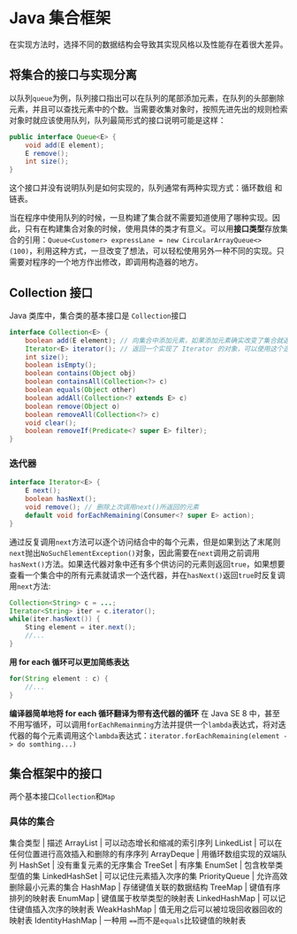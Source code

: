 # Java 集合框架

在实现方法时，选择不同的数据结构会导致其实现风格以及性能存在着很大差异。

## 将集合的接口与实现分离

以队列`queue`为例，队列接口指出可以在队列的尾部添加元素，在队列的头部删除元素，并且可以查找元素中的个数。当需要收集对象时，按照先进先出的规则检索对象时就应该使用队列，队列最简形式的接口说明可能是这样：
```java
public interface Queue<E> {
    void add(E element);
    E remove();
    int size();
}
```
这个接口并没有说明队列是如何实现的，队列通常有两种实现方式：循环数组 和 链表。

当在程序中使用队列的时候，一旦构建了集合就不需要知道使用了哪种实现。因此，只有在构建集合对象的时候，使用具体的类才有意义。可以用**接口类型**存放集合的引用：`Queue<Customer> expressLane = new CircularArrayQueue<>(100)`，利用这种方式，一旦改变了想法，可以轻松使用另外一种不同的实现。只需要对程序的一个地方作出修改，即调用构造器的地方。

## Collection 接口

Java 类库中，集合类的基本接口是 `Collection`接口
```java
interface Collection<E> {
    boolean add(E element); // 向集合中添加元素，如果添加元素确实改变了集合就返回 true，否则返回 false。
    Iterator<E> iterator(); // 返回一个实现了 Iterator 的对象，可以使用这个迭代器依次访问集合中的元素
    int size();
    boolean isEmpty();
    boolean contains(Object obj)
    boolean containsAll(Collection<?> c)
    boolean equals(Object other)
    boolean addAll(Collection<? extends E> c)
    boolean remove(Object o)
    boolean removeAll(Collection<?> c)
    void clear();
    boolean removeIf(Predicate<? super E> filter);
}
```
### 迭代器
```java
interface Iterator<E> {
    E next();
    boolean hasNext();
    void remove(); // 删除上次调用next()所返回的元素
    default void forEachRemaining(Consumer<? super E> action);
}
```
通过反复调用`next`方法可以逐个访问结合中的每个元素，但是如果到达了末尾则`next`抛出`NoSuchElementException()`对象，因此需要在`next`调用之前调用`hasNext()`方法。如果迭代器对象中还有多个供访问的元素则返回`true`，如果想要查看一个集合中的所有元素就请求一个迭代器，并在`hasNext()`返回`true`时反复调用`next`方法:
```java
Collection<String> c = ...;
Iterator<String> iter = c.iterator();
while(iter.hasNext()) {
    Sting element = iter.next();
    //...
}
```
**用 for each 循环可以更加简练表达**
```java
for(String element : c) {
    //...
}
```
**编译器简单地将 for each 循环翻译为带有迭代器的循环**
在 Java SE 8 中，甚至不用写循环，可以调用`forEachRemainming`方法并提供一个`lambda`表达式，将对迭代器的每个元素调用这个`lambda`表达式：`iterator.forEachRemaining(element -> do somthing...)`

## 集合框架中的接口

两个基本接口`Collection`和`Map`

### 具体的集合
集合类型 | 描述
ArrayList | 可以动态增长和缩减的索引序列
LinkedList | 可以在任何位置进行高效插入和删除的有序序列
ArrayDeque | 用循环数组实现的双端队列
HashSet | 没有重复元素的无序集合
TreeSet | 有序集
EnumSet | 包含枚举类型值的集
LinkedHashSet | 可以记住元素插入次序的集
PriorityQueue | 允许高效删除最小元素的集合
HashMap | 存储键值关联的数据结构
TreeMap | 键值有序排列的映射表
EnumMap | 键值属于枚举类型的映射表
LinkedHashMap | 可以记住键值插入次序的映射表
WeakHashMap | 值无用之后可以被垃圾回收器回收的映射表
IdentityHashMap | 一种用 `==`而不是`equals`比较键值的映射表